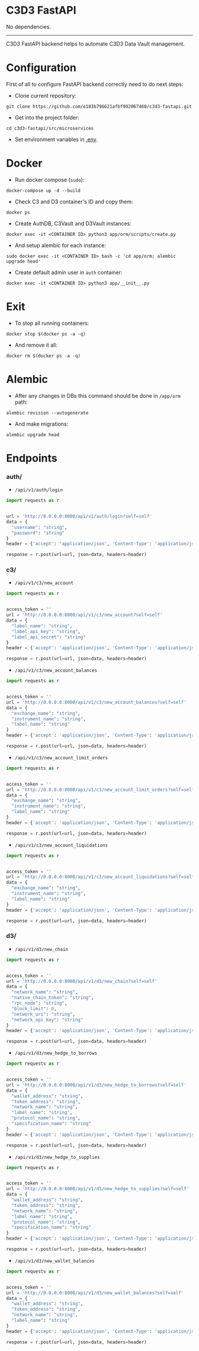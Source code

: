 # C3D3 FastAPI
No dependencies.

---

C3D3 FastAPI backend helps to automate C3D3 Data Vault management.

# Configuration

First of all to configure FastAPI backend correctly need to do next steps:

- Clone current repository:
```
git clone https://github.com/e183b796621afbf902067460/c3d3-fastapi.git
```

- Get into the project folder:
```
cd c3d3-fastapi/src/microservices
```

- Set environment variables in [.env](https://github.com/e183b796621afbf902067460/c3d3-fastapi/blob/master/src/microservices/.env).

# Docker

- Run docker compose (`sudo`):
```
docker-compose up -d --build
```

- Check C3 and D3 container's ID and copy them:
```
docker ps
```

- Create AuthDB, C3Vault and D3Vault instances:
```
docker exec -it <CONTAINER ID> python3 app/orm/scripts/create.py
```

- And setup alembic for each instance:
```
sudo docker exec -it <CONTAINER ID> bash -c 'cd app/orm; alembic upgrade head'
```

- Create default admin user in `auth` container:
```
docker exec -it <CONTAINER ID> python3 app/__init__.py
```

# Exit
- To stop all running containers:
```
docker stop $(docker ps -a -q)
```
- And remove it all:
```
docker rm $(docker ps -a -q)
```

# Alembic
- After any changes in DBs this command should be done in `/app/orm` path:
```
alembic revision --autogenerate
```
- And make migrations:
```
alembic upgrade head
```

# Endpoints

### auth/
- `/api/v1/auth/login`
```python
import requests as r


url = 'http://0.0.0.0:8000/api/v1/auth/login?self=self'
data = {
  "username": "string",
  "password": "string"
}
header = {'accept': 'application/json', 'Content-Type': 'application/json'}

response = r.post(url=url, json=data, headers=header)
```

### c3/
- `/api/v1/c3/new_account`
```python
import requests as r


access_token = ''
url = 'http://0.0.0.0:8000/api/v1/c3/new_account?self=self'
data = {
  "label_name": "string",
  "label_api_key": "string",
  "label_api_secret": "string"
}
header = {'accept': 'application/json', 'Content-Type': 'application/json', 'authorization': access_token}

response = r.post(url=url, json=data, headers=header)
```

- `/api/v1/c3/new_account_balances`
```python
import requests as r


access_token = ''
url = 'http://0.0.0.0:8000/api/v1/c3/new_account_balances?self=self'
data = {
  "exchange_name": "string",
  "instrument_name": "string",
  "label_name": "string"
}
header = {'accept': 'application/json', 'Content-Type': 'application/json', 'authorization': access_token}

response = r.post(url=url, json=data, headers=header)
```

- `/api/v1/c3/new_account_limit_orders`
```python
import requests as r


access_token = ''
url = 'http://0.0.0.0:8000/api/v1/c3/new_account_limit_orders?self=self'
data = {
  "exchange_name": "string",
  "instrument_name": "string",
  "label_name": "string"
}
header = {'accept': 'application/json', 'Content-Type': 'application/json', 'authorization': access_token}

response = r.post(url=url, json=data, headers=header)
```

- `/api/v1/c3/new_account_liquidations`
```python
import requests as r


access_token = ''
url = 'http://0.0.0.0:8000/api/v1/c3/new_account_liquidations?self=self'
data = {
  "exchange_name": "string",
  "instrument_name": "string",
  "label_name": "string"
}
header = {'accept': 'application/json', 'Content-Type': 'application/json', 'authorization': access_token}

response = r.post(url=url, json=data, headers=header)
```

### d3/

- `/api/v1/d3/new_chain`
```python
import requests as r


access_token = ''
url = 'http://0.0.0.0:8000/api/v1/d3/new_chain?self=self'
data = {
  "network_name": "string",
  "native_chain_token": "string",
  "rpc_node": "string",
  "block_limit": 0,
  "network_uri": "string",
  "network_api_key": "string"
}
header = {'accept': 'application/json', 'Content-Type': 'application/json', 'authorization': access_token}

response = r.post(url=url, json=data, headers=header)
```

- `/api/v1/d3/new_hedge_to_borrows`
```python
import requests as r


access_token = ''
url = 'http://0.0.0.0:8000/api/v1/d3/new_hedge_to_borrows?self=self'
data = {
  "wallet_address": "string",
  "token_address": "string",
  "network_name": "string",
  "label_name": "string",
  "protocol_name": "string",
  "specification_name": "string"
}
header = {'accept': 'application/json', 'Content-Type': 'application/json', 'authorization': access_token}

response = r.post(url=url, json=data, headers=header)
```

- `/api/v1/d3/new_hedge_to_supplies`
```python
import requests as r


access_token = ''
url = 'http://0.0.0.0:8000/api/v1/d3/new_hedge_to_supplies?self=self'
data = {
  "wallet_address": "string",
  "token_address": "string",
  "network_name": "string",
  "label_name": "string",
  "protocol_name": "string",
  "specification_name": "string"
}
header = {'accept': 'application/json', 'Content-Type': 'application/json', 'authorization': access_token}

response = r.post(url=url, json=data, headers=header)
```

- `/api/v1/d3/new_wallet_balances`
```python
import requests as r


access_token = ''
url = 'http://0.0.0.0:8000/api/v1/d3/new_wallet_balances?self=self'
data = {
  "wallet_address": "string",
  "token_address": "string",
  "network_name": "string",
  "label_name": "string"
}
header = {'accept': 'application/json', 'Content-Type': 'application/json', 'authorization': access_token}

response = r.post(url=url, json=data, headers=header)
```
